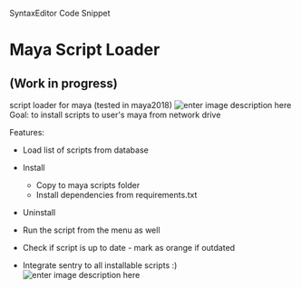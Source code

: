 
SyntaxEditor Code Snippet

# Maya Script Loader
## (Work in progress)
script loader for maya (tested in maya2018)
![enter image description here](https://i.imgur.com/YME6MdD.png)
Goal: to install scripts to user's maya from network drive

Features:

* Load list of scripts from database
* Install
	* Copy to maya scripts folder
	* Install dependencies from requirements.txt
* Uninstall
* Run the script from the menu as well

* Check if script is up to date - mark as orange if outdated
* Integrate sentry to all installable scripts :) 
![enter image description here](https://i.imgur.com/HmsktUq.png)